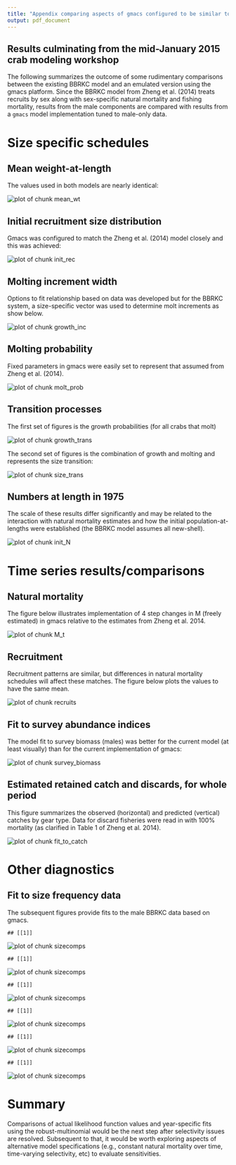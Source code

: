 ```yaml
---
title: "Appendix comparing aspects of gmacs configured to be similar to that of Zheng et al. 2014"
output: pdf_document
---
```

## Results culminating from the mid-January 2015 crab modeling workshop

The following summarizes the outcome of some rudimentary comparisons between the existing BBRKC model and an emulated version using the gmacs platform.
Since the BBRKC model from Zheng et al. (2014) treats recruits by sex along with sex-specific natural mortality and fishing mortality, results from the male components are compared with
results from a `gmacs` model implementation tuned to male-only data. 







# Size specific schedules

## Mean weight-at-length
The values used in both models are nearly identical:

![plot of chunk mean_wt](Figs/mean_wt-1.png) 

  
## Initial recruitment size distribution
Gmacs was configured to match the Zheng et al. (2014) model closely and this was achieved: 

![plot of chunk init_rec](Figs/init_rec-1.png) 

## Molting increment width
Options to fit relationship based on data was developed but for the BBRKC system, a size-specific vector was used to determine molt increments as show below.

![plot of chunk growth_inc](Figs/growth_inc-1.png) 

## Molting probability
Fixed parameters in gmacs were easily set to represent that assumed from Zheng et al. (2014).

![plot of chunk molt_prob](Figs/molt_prob-1.png) 

## Transition processes

The first set of figures is the growth probabilities (for all crabs that molt)

![plot of chunk growth_trans](Figs/growth_trans-1.png) 

The second set of figures is the combination of growth and molting and represents the size transition:

![plot of chunk size_trans](Figs/size_trans-1.png) 

## Numbers at length in 1975
The scale of these results differ significantly and may be related to the interaction with natural mortality estimates and how the initial population-at-lengths were established (the BBRKC model assumes all new-shell).

![plot of chunk init_N](Figs/init_N-1.png) 
 
# Time series results/comparisons
## Natural mortality
The figure below illustrates implementation of 4 step changes in M (freely estimated) in gmacs relative to the estimates from Zheng et al. 2014.


![plot of chunk M_t](Figs/M_t-1.png) 
 
## Recruitment
Recruitment patterns are similar, but differences in natural mortality schedules will affect these matches. The figure below plots the values to have the same mean.

![plot of chunk recruits](Figs/recruits-1.png) 

## Fit to survey abundance indices
The model fit to survey biomass (males) was better for the current model (at least visually) than for the current implementation of gmacs:


![plot of chunk survey_biomass](Figs/survey_biomass-1.png) 

 
## Estimated retained catch and discards, for whole period
This figure summarizes the observed (horizontal) and predicted (vertical) catches by gear type. Data for discard fisheries were read in with 100% mortality (as clarified in Table 1 of Zheng et al. 2014).

![plot of chunk fit_to_catch](Figs/fit_to_catch-1.png) 



# Other diagnostics

## Fit to size frequency data

The subsequent figures provide fits to the male BBRKC data based on gmacs.


```
## [[1]]
```

![plot of chunk sizecomps](Figs/sizecomps-1.png) 

```
## [[1]]
```

![plot of chunk sizecomps](Figs/sizecomps-2.png) 

```
## [[1]]
```

![plot of chunk sizecomps](Figs/sizecomps-3.png) 

```
## [[1]]
```

![plot of chunk sizecomps](Figs/sizecomps-4.png) 

```
## [[1]]
```

![plot of chunk sizecomps](Figs/sizecomps-5.png) 

```
## [[1]]
```

![plot of chunk sizecomps](Figs/sizecomps-6.png) 



# Summary
Comparisons of actual likelihood function values and year-specific fits using the robust-multinomial would be the next step after selectivity issues are resolved. Subsequent to that,
it would be worth exploring aspects of alternative model specifications (e.g., constant natural mortality over time, time-varying selectivity, etc) to evaluate sensitivities.



